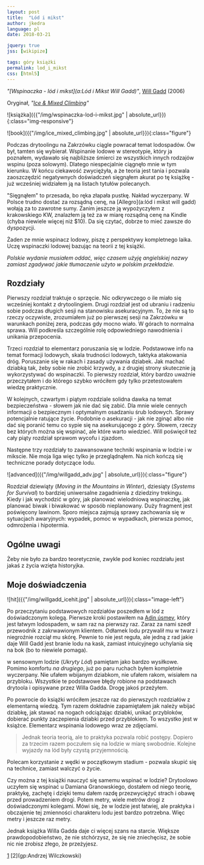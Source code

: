 ```yaml
---
layout: post
title:  "Lód i mikst"
author: jkedra
language: pl
date: 2018-03-21 

jquery: true
jss: [wikipize]

tags: góry książki
permalink: lod_i_mikst
css: [html5]
---
```


_"[Wspinaczka - lód i mikst](a:Lód i Mikst Will Gadd)"_,
[Will Gadd](http://drytooling.com.pl/baza/ludzie/1103-will-gadd) (2006) 


Oryginał, _"[Ice & Mixed Climbing](https://www.amazon.com/Ice-Mixed-Climbing-Technique-Mountaineers/dp/089886769X)"_

![książka]({{"/img/wspinaczka-lod-i-mikst.jpg" | absolute_url}}){:class="img-responsive"}

![book]({{"/img/ice_mixed_climbing.jpg" | absolute_url}}){:class="figure"}

Podczas drytoolingu na Zakrzówku ciągle powracał temat lodospadów.
Ów był, tamten się wybierał. Wspinanie lodowe w stereotypie, który
ja poznałem, wydawało się najbliższe śmierci ze wszystkich innych rodzajów
wspinu (poza solowym). Dlatego niespecjalnie ciągnęło mnie w tym kierunku.
W końcu ciekawość zwyciężyła, a że teoria jest tania i pozwala zaoszczędzić
negatywnych doświadczeń sięgnąłem akurat po tę książkę - już wcześniej
widziałem ją na listach tytułów polecanych.

"Sięgnąłem" to przesada, bo ręka złapała pustkę. Nakład wyczerpany.
W Polsce trudno dostać za rozsądną cenę, na [Allegro](a:lód i mikst will gadd)
wołają za to zawrotne sumy. Zanim jeszcze ją wypożyczyłem z krakowskiego KW,
znalazłem ją też za w miarę rozsądną cenę na Kindle (chyba niewiele więcej
niż $10). Da się czytać, dobrze to mieć zawsze do dyspozycji.

Żaden ze mnie wspinacz lodowy, piszę z perspektywy kompletnego laika.
Uczę wspinaczki lodowej bazując na teorii z tej książki.

_Polskie wydanie musiałem oddać, więc czasem użyję angielskiej nazwy
zamiast zgadywać jakie tłumaczenie użyto w polskim przekładzie._

## Rozdziały

Pierwszy rozdział traktuje o sprzęcie. Nic odkrywczego o ile miało się
wcześniej kontakt z drytoolingiem. Drugi rozdział jest od ubraniu i radzeniu
sobie podczas długich sesji na stanowisku asekuracyjnym. To, że nie są to
rzeczy oczywiste, zrozumiałem już po pierwszej sesji na Zakrzówku w warunkach
poniżej zera, podczas gdy mocno wiało. W górach to normalna sprawa.  Will
podkreśla szczególnie rolę odpowiedniego nawodnienia i unikania przepocenia.

Trzeci rozdział to elementarz poruszania się w lodzie. Podstawowe info na temat
formacji lodowych, skala trudności lodowych, taktyka atakowania dróg.
Poruszanie się w rakach i zasady używania dziabek. Jak machać dziabką tak, żeby
sobie nie zrobić krzywdy, a z drugiej strony skutecznie ją wykorzystywać do
wspinaczki. To pierwszy rozdział, który bardzo uważnie przeczytałem i do
którego szybko wróciłem gdy tylko przetestowałem wiedzę praktycznie.

W kolejnych, czwartym i piątym rozdziale solidna dawka na temat bezpieczeństwa -
słowem jak nie dać się zabić. Dla mnie wiele cennych informacji o bezpiecznym
i optymalnym osadzaniu śrub lodowych. Sprawy potencjalnie ratujące życie.
Podobnie o asekuracji - jak nie zginąć albo nie dać się poranić temu co sypie
się na asekurującego z góry. Słowem, rzeczy bez których można się wspinać, ale
które warto wiedzieć. Will poświęcił też cały piąty rozdział sprawom wycofu i
zjazdom.

Następne trzy rozdziały to zaawansowane techniki wspinania w lodzie
i w mikscie. Nie moja liga więc tylko je przeglądnąłem. Na nich kończą
się techniczne porady dotyczące lodu.

![advanced]({{"/img/willgadd_adv.jpg" | absolute_url}}){:class="figure"}

Rozdział dziewiąty (_Moving in the Mountains in Winter_), dziesiąty
(_Systems for Survival_) to bardziej uniwersalne zagadnienia z dziedziny
trekingu. Kiedy i jak wychodzić w góry, jak planować wielodniową wspinaczkę,
jak planować biwak i biwakować w sposób nieplanowany. Duży fragment jest
poświęcony lawinom. Sporo miejsca zajmują sprawy zachowania się w sytuacjach
awaryjnych: wypadek, pomoc w wypadkach, pierwsza pomoc,
odmrożenia i hipotermia.

## Ogólne uwagi

Żeby nie było za bardzo teoretycznie, zwykle pod koniec rozdziału
jest jakaś z życia wzięta historyjka.

## Moje doświadczenia

![hit]({{"/img/willgadd_icehit.jpg" | absolute_url}}){:class="image-left"}

Po przeczytaniu podstawowych rozdziałów poszedłem w lód z doświadczonym
kolegą. Pierwsze kroki postawiłem na [Adin úsmev][adin], który jest łatwym
lodospadem, w sam raz na pierwszy raz. Zaraz za nami szedł przewodnik z
zakrwawionym klientem. Odłamek lodu przywalił mu w twarz i niegroźnie
rozciął mu skórę. Pewnie to nie jest reguła, ale jedną z rad jakie daje
Will Gadd jest branie lodu na kask, zamiast intuicyjnego uchylania się na bok
(bo to niewiele pomaga).

w sensownym lodzie (_Ukryty Lód_) pamiętam jako bardzo
wysiłkowe. Pomimo komfortu _na drugiego_, już po paru ruchach byłem 
kompletnie wyczerpany. Nie ufałem wbijanym dziabkom, nie ufałem rakom, wisiałem
na przybloku. Wszystkie te podstawowe błędy robione na podstawach drytoola
i opisywane przez Willa Gadda. Drogę jakoś przeżyłem.

Po powrocie do książki wróciłem jeszcze raz do pierwszych rozdziałów z
elementarną wiedzą. Tym razem dokładnie zapamiętałem jak należy wbijać
dziabkę, jak stawać na nogach odciążając dziabki, unikać przybloków,
dobierać punkty zaczepienia dziabki przed przyblokiem. To wszystko jest
w książce. Elementarz wspinania lodowego wraz ze zdjęciami.

<blockquote>
Jednak teoria teorią, ale to praktyka pozwala robić postępy.
Dopiero za trzecim razem poczułem się na lodzie w miarę swobodnie.
Kolejne wyjazdy na lód były czystą przyjemnością.
</blockquote>

Polecam korzystanie z wędki w początkowym stadium - pozwala skupić się na
technice, zamiast walczyć o życie.

Czy można z tej książki nauczyć się samemu wspinać w lodzie?
Drytoolowo uczyłem się wspinać u Damiana Granowskiego, dostałem od niego
teorię, praktykę, zachętę i dzięki temu dałem razdę przezwyciężyć strach i obawę
przed prowadzeniem drogi. Potem metry, wiele metrów drogi z doświadczonymi
kolegami. Mówi się, że w lodzie jest łatwiej, ale praktyka i obczajenie tej
zmienności charakteru lodu jest bardzo potrzebna. 
Więc metry i jeszcze raz metry.

Jednak książka Willa Gadda daje ci więcej szans na starcie. Większe
prawdopodobieństwo, że nie stchórzysz, że się nie zniechęcisz, że sobie nic
nie zrobisz złego, że przeżyjesz.

[adin]: http://drytooling.com.pl/baza/topo/lodospady/biala-woda/533-adin-usmev
[1](https://www.goryonline.com/andrzej-wilczkowski,12190,i.html)
[2](gp:Andrzej Wilczkowski)

